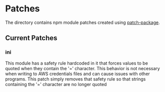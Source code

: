 # Patches

The directory contains npm module patches created using [patch-package](https://www.npmjs.com/package/patch-package).

## Current Patches

### ini

This module has a safety rule hardcoded in it that forces values to be quoted when they contain the '=' character. This behavior is
not necessary when writing to AWS credentials files and can cause issues with other programs. This patch simply removes that safety
rule so that strings containing the '=' character are no longer quoted
